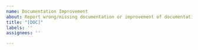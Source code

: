 ```yaml
---
name: Documentation Improvement
about: Report wrong/missing documentation or improvement of documentation
title: "[DOC]"
labels: ''
assignees: ''

---
```



